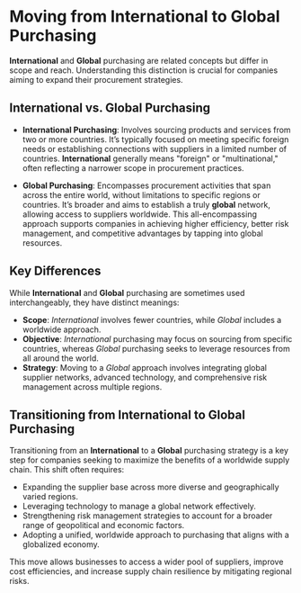 # Moving from International to Global Purchasing

**International** and **Global** purchasing are related concepts but differ in scope and reach. Understanding this distinction is crucial for companies aiming to expand their procurement strategies.

## International vs. Global Purchasing

- **International Purchasing**: Involves sourcing products and services from two or more countries. It’s typically focused on meeting specific foreign needs or establishing connections with suppliers in a limited number of countries. **International** generally means "foreign" or "multinational," often reflecting a narrower scope in procurement practices.
  
- **Global Purchasing**: Encompasses procurement activities that span across the entire world, without limitations to specific regions or countries. It’s broader and aims to establish a truly **global** network, allowing access to suppliers worldwide. This all-encompassing approach supports companies in achieving higher efficiency, better risk management, and competitive advantages by tapping into global resources.

## Key Differences

While **International** and **Global** purchasing are sometimes used interchangeably, they have distinct meanings:

- **Scope**: *International* involves fewer countries, while *Global* includes a worldwide approach.
- **Objective**: *International* purchasing may focus on sourcing from specific countries, whereas *Global* purchasing seeks to leverage resources from all around the world.
- **Strategy**: Moving to a *Global* approach involves integrating global supplier networks, advanced technology, and comprehensive risk management across multiple regions.

## Transitioning from International to Global Purchasing

Transitioning from an **International** to a **Global** purchasing strategy is a key step for companies seeking to maximize the benefits of a worldwide supply chain. This shift often requires:

- Expanding the supplier base across more diverse and geographically varied regions.
- Leveraging technology to manage a global network effectively.
- Strengthening risk management strategies to account for a broader range of geopolitical and economic factors.
- Adopting a unified, worldwide approach to purchasing that aligns with a globalized economy.

This move allows businesses to access a wider pool of suppliers, improve cost efficiencies, and increase supply chain resilience by mitigating regional risks.
